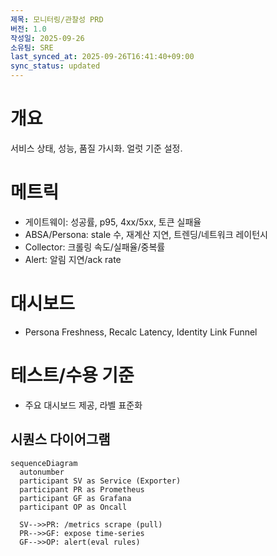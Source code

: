 ```yaml
---
제목: 모니터링/관찰성 PRD
버전: 1.0
작성일: 2025-09-26
소유팀: SRE
last_synced_at: 2025-09-26T16:41:40+09:00
sync_status: updated
---
```


# 개요
서비스 상태, 성능, 품질 가시화. 얼럿 기준 설정.

# 메트릭
- 게이트웨이: 성공률, p95, 4xx/5xx, 토큰 실패율
- ABSA/Persona: stale 수, 재계산 지연, 트렌딩/네트워크 레이턴시
- Collector: 크롤링 속도/실패율/중복률
- Alert: 알림 지연/ack rate

# 대시보드
- Persona Freshness, Recalc Latency, Identity Link Funnel

# 테스트/수용 기준
- 주요 대시보드 제공, 라벨 표준화

## 시퀀스 다이어그램

```mermaid
sequenceDiagram
  autonumber
  participant SV as Service (Exporter)
  participant PR as Prometheus
  participant GF as Grafana
  participant OP as Oncall

  SV-->>PR: /metrics scrape (pull)
  PR-->>GF: expose time-series
  GF-->>OP: alert(eval rules)
```
